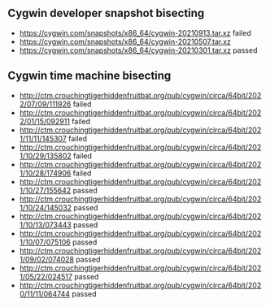 ## Cygwin developer snapshot bisecting

- https://cygwin.com/snapshots/x86_64/cygwin-20210913.tar.xz failed
- https://cygwin.com/snapshots/x86_64/cygwin-20210507.tar.xz
- https://cygwin.com/snapshots/x86_64/cygwin-20210301.tar.xz passed

## Cygwin time machine bisecting

- http://ctm.crouchingtigerhiddenfruitbat.org/pub/cygwin/circa/64bit/2022/07/09/111926 failed
- http://ctm.crouchingtigerhiddenfruitbat.org/pub/cygwin/circa/64bit/2022/01/15/092911 failed
- http://ctm.crouchingtigerhiddenfruitbat.org/pub/cygwin/circa/64bit/2021/11/11/145307 failed
- http://ctm.crouchingtigerhiddenfruitbat.org/pub/cygwin/circa/64bit/2021/10/29/135802 failed
- http://ctm.crouchingtigerhiddenfruitbat.org/pub/cygwin/circa/64bit/2021/10/28/174906 failed
- http://ctm.crouchingtigerhiddenfruitbat.org/pub/cygwin/circa/64bit/2021/10/27/155642 passed
- http://ctm.crouchingtigerhiddenfruitbat.org/pub/cygwin/circa/64bit/2021/10/24/145032 passed
- http://ctm.crouchingtigerhiddenfruitbat.org/pub/cygwin/circa/64bit/2021/10/13/073443 passed
- http://ctm.crouchingtigerhiddenfruitbat.org/pub/cygwin/circa/64bit/2021/10/07/075106 passed
- http://ctm.crouchingtigerhiddenfruitbat.org/pub/cygwin/circa/64bit/2021/09/02/074028 passed
- http://ctm.crouchingtigerhiddenfruitbat.org/pub/cygwin/circa/64bit/2021/05/22/024517 passed
- http://ctm.crouchingtigerhiddenfruitbat.org/pub/cygwin/circa/64bit/2020/11/11/064744 passed
